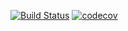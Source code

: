 [![Build
Status](https://travis-ci.org/ctlab/mwcsr.svg?branch=develop)](https://travis-ci.org/ctlab/mwcsr/tree/develop) [![codecov](https://codecov.io/github/ctlab/mwcsr/branch/develop/graphs/badge.svg)](https://codecov.io/gh/ctlab/mwcsr/branch/develop) 
